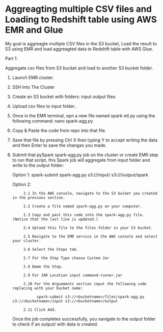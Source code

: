 # Aggreagting multiple CSV files and Loading to Redshift table using AWS EMR and Glue

My goal is aggreagte multiple CSV files in the S3 bucket, Load the result to S3 using EMR and load aggreagted data to Redshift table with AWS Glue.


Part 1: 

Aggregate csv files from S3 bucket and load to another S3 bucket folder.


1. Launch EMR cluster. 
2. SSH Into The Cluster
3. Create an S3 bucket with folders:
   input
   output
   files
5. Upload csv files to input folder..
6. Once in the EMR terminal, opn a new file named spark-etl.py using the following command:
    nano spark-agg.py
7. Copy & Paste the code from repo into that file.
8. Save that file by pressing Ctrl X then typing Y to accept writing the data and then Enter to save the changes you made.
9. Submit that pySpark spark-agg.py job on the cluster  or create EMR step to run that script, this Spark job will aggregate from input folder and write to    the output folder: 
  
   Option 1: spark-submit spark-agg.py s3://<YOUR-BUCKET>/input/ s3://<YOUR-BUCKET>/output/spark
   
   Option 2: 
   
            2.1 In the AWS console, navigate to the S3 bucket you created in the previous section.
   
            2.2 Create a file named spark-agg.py on your computer.
   
            2.3 Copy and past this code into the spark-agg.py file. (Notice that the last line is updated.)
   
            2.4 Upload this file to the files folder in your S3 bucket.
   
            2.5 Navigate to the EMR service in the AWS console and select your cluster.
   
            2.6 Select the Steps tab.
   
            2.7 For the Step Type choose Custom Jar
   
            2.8 Name the Step.
   
            2.9 For JAR Location input command-runner.jar
   
            2.10 For the Arguements section input the following code replacing with your bucket name:
   
                  spark-submit s3://<bucketname>/files/spark-agg.py s3://<bucketname>/input s3://<bucketname>/output
   
            2.11 Click Add.
            
  
    Once the job completes successfully, you navigate to the output folder to check if an output/ with data is created.
  
  


 
